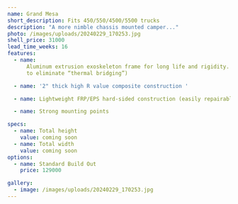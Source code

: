 ```yaml
---
name: Grand Mesa
short_description: Fits 450/550/4500/5500 trucks
description: "A more nimble chassis mounted camper..."
photo: /images/uploads/20240229_170253.jpg
shell_price: 31000
lead_time_weeks: 16
features:
  - name:
      Aluminum extrusion exoskeleton frame for long life and rigidity. (2 pieces
      to eliminate “thermal bridging”)

  - name: '2" thick high R value composite construction '

  - name: Lightweight FRP/EPS hard-sided construction (easily repairable fiberglass!)

  - name: Strong mounting points

specs:
  - name: Total height
    value: coming soon
  - name: Total width
    value: coming soon
options:
  - name: Standard Build Out
    price: 129000

gallery:
  - image: /images/uploads/20240229_170253.jpg
---
```

